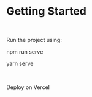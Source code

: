 <h1>Getting Started</h1>
<br>
<p>Run the project using:</p>
<p>npm run serve</p>
<p>yarn serve</p>
<br>
<p>Deploy on Vercel</p>
